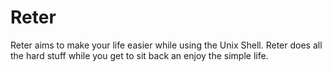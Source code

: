 # Reter
Reter aims to make your life easier while using the Unix Shell. Reter does all the hard stuff while you get to sit back an enjoy the simple life.

